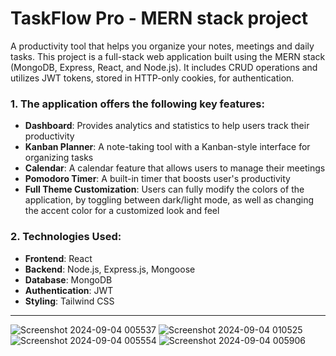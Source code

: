 # TaskFlow Pro - MERN stack project
A productivity tool that helps you organize your notes, meetings and daily tasks.
This project is a full-stack web application built using the MERN stack (MongoDB, Express, React, and Node.js). It includes CRUD operations and utilizes JWT tokens, stored in HTTP-only cookies, for authentication.

### 1. The application offers the following key features:
  - **Dashboard**: Provides analytics and statistics to help users track their productivity
  - **Kanban Planner**: A note-taking tool with a Kanban-style interface for organizing tasks
  - **Calendar**: A calendar feature that allows users to manage their meetings
  - **Pomodoro Timer**: A built-in timer that boosts user's productivity
  - **Full Theme Customization**: Users can fully modify the colors of the application, by toggling between dark/light mode, as well as changing the accent color for a customized look and feel

### 2. Technologies Used:
  - **Frontend**: React
  - **Backend**: Node.js, Express.js, Mongoose
  - **Database**: MongoDB
  - **Authentication**: JWT
  - **Styling**: Tailwind CSS
<hr/>

![Screenshot 2024-09-04 005537](https://github.com/user-attachments/assets/30a98293-ab51-4691-997f-41512a168b45)
![Screenshot 2024-09-04 010525](https://github.com/user-attachments/assets/f9d8d9aa-b36f-420e-8ca0-c856e3033677)
![Screenshot 2024-09-04 005554](https://github.com/user-attachments/assets/635d0f82-aaa1-4b67-b24c-2f9eadcea915)
![Screenshot 2024-09-04 005906](https://github.com/user-attachments/assets/64246ec0-37b5-44c1-ba5e-78dcc6ccc50b)
